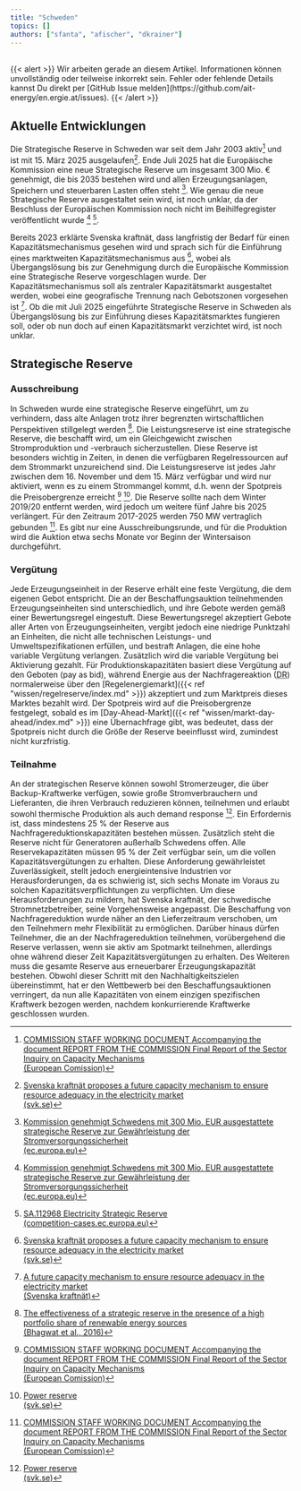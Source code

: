 ```yaml
---
title: "Schweden"
topics: []
authors: ["sfanta", "afischer", "dkrainer"]
---
```


<br>
{{< alert >}}
Wir arbeiten gerade an diesem Artikel. Informationen können unvollständig oder teilweise inkorrekt sein. Fehler oder fehlende Details kannst Du direkt per [GitHub Issue melden](https://github.com/ait-energy/en.ergie.at/issues).
{{< /alert >}}

## Aktuelle Entwicklungen

Die Strategische Reserve in Schweden war seit dem Jahr 2003 aktiv[^3] und ist mit 15.&nbsp;März 2025 ausgelaufen[^Svenska_CM].
Ende Juli 2025 hat die Europäische Kommission eine neue Strategische Reserve um insgesamt 300 Mio.&nbsp;€ genehmigt, die
bis 2035 bestehen wird und allen Erzeugungsanlagen, Speichern und steuerbaren Lasten offen steht [^EC_Pressemitteilung_2025].
Wie genau die neue Strategische Reserve ausgestaltet sein wird, ist noch unklar, da der Beschluss der Europäischen Kommission
noch nicht im Beihilfegregister veröffentlicht wurde [^EC_Pressemitteilung_2025] [^SA.112968].

Bereits 2023 erklärte Svenska kraftnät, dass langfristig der Bedarf für einen Kapazitätsmechanismus gesehen wird und sprach
sich für die Einführung eines marktweiten Kapazitätsmechanismus aus [^Svenska_CM], wobei als Übergangslösung bis zur Genehmigung
durch die Europäische Kommission eine Strategische Reserve vorgeschlagen wurde.
Der Kapazitätsmechanismus soll als zentraler Kapazitätsmarkt ausgestaltet werden, wobei eine geografische Trennung nach Gebotszonen vorgesehen ist [^Svenska_Studie].
Ob die mit Juli 2025 eingeführte Strategische Reserve in Schweden als Übergangslösung bis zur Einführung dieses Kapazitätsmarktes fungieren soll,
oder ob nun doch auf einen Kapazitätsmarkt verzichtet wird, ist noch unklar.

## Strategische Reserve

### Ausschreibung

In Schweden wurde eine strategische Reserve eingeführt, um zu verhindern, dass alte Anlagen trotz ihrer begrenzten wirtschaftlichen Perspektiven stillgelegt werden [^1]. Die Leistungsreserve ist eine strategische Reserve, die beschafft wird, um ein Gleichgewicht zwischen Stromproduktion und -verbrauch sicherzustellen. Diese Reserve ist besonders wichtig in Zeiten, in denen die verfügbaren Regelressourcen auf dem Strommarkt unzureichend sind. Die Leistungsreserve ist jedes Jahr zwischen dem 16. November und dem 15. März verfügbar und wird nur aktiviert, wenn es zu einem Strommangel kommt, d.h. wenn der Spotpreis die Preisobergrenze erreicht [^3] [^4]. Die Reserve sollte nach dem Winter 2019/20 entfernt werden, wird jedoch um weitere fünf Jahre bis 2025 verlängert. Für den Zeitraum 2017-2025 werden 750&nbsp;MW vertraglich gebunden [^3]. Es gibt nur eine Ausschreibungsrunde, und für die Produktion wird die Auktion etwa sechs Monate vor Beginn der Wintersaison durchgeführt.

### Vergütung

Jede Erzeugungseinheit in der Reserve erhält eine feste Vergütung, die dem eigenen Gebot entspricht. Die an der Beschaffungsauktion teilnehmenden Erzeugungseinheiten sind unterschiedlich, und ihre Gebote werden gemäß einer Bewertungsregel eingestuft. Diese Bewertungsregel akzeptiert Gebote aller Arten von Erzeugungseinheiten, vergibt jedoch eine niedrige Punktzahl an Einheiten, die nicht alle technischen Leistungs- und Umweltspezifikationen erfüllen, und bestraft Anlagen, die eine hohe variable Vergütung verlangen. Zusätzlich wird die variable Vergütung bei Aktivierung gezahlt. Für Produktionskapazitäten basiert diese Vergütung auf den Geboten (pay as bid), während Energie aus der Nachfragereaktion (<abbr title="Demand Response">DR</abbr>) normalerweise über den [Regelenergiemarkt]({{< ref "wissen/regelreserve/index.md" >}}) akzeptiert und zum Marktpreis dieses Marktes bezahlt wird. Der Spotpreis wird auf die Preisobergrenze festgelegt, sobald es im [Day-Ahead-Markt]({{< ref "wissen/markt-day-ahead/index.md" >}}) eine Übernachfrage gibt, was bedeutet, dass der Spotpreis nicht durch die Größe der Reserve beeinflusst wird, zumindest nicht kurzfristig.

### Teilnahme

An der strategischen Reserve können sowohl Stromerzeuger, die über Backup-Kraftwerke verfügen, sowie große Stromverbrauchern und Lieferanten, die ihren Verbrauch reduzieren können, teilnehmen und erlaubt sowohl thermische Produktion als auch demand response [^4]. Ein Erfordernis ist, dass mindestens 25&nbsp;% der Reserve aus Nachfragereduktionskapazitäten bestehen müssen. Zusätzlich steht die Reserve nicht für Generatoren außerhalb Schwedens offen. Alle Reservekapazitäten müssen 95&nbsp;% der Zeit verfügbar sein, um die vollen Kapazitätsvergütungen zu erhalten. Diese Anforderung gewährleistet Zuverlässigkeit, stellt jedoch energieintensive Industrien vor Herausforderungen, da es schwierig ist, sich sechs Monate im Voraus zu solchen Kapazitätsverpflichtungen zu verpflichten. Um diese Herausforderungen zu mildern, hat Svenska kraftnät, der schwedische Stromnetzbetreiber, seine Vorgehensweise angepasst. Die Beschaffung von Nachfragereduktion wurde näher an den Lieferzeitraum verschoben, um den Teilnehmern mehr Flexibilität zu ermöglichen. Darüber hinaus dürfen Teilnehmer, die an der Nachfragereduktion teilnehmen, vorübergehend die Reserve verlassen, wenn sie aktiv am Spotmarkt teilnehmen, allerdings ohne während dieser Zeit Kapazitätsvergütungen zu erhalten. Des Weiteren muss die gesamte Reserve aus erneuerbarer Erzeugungskapazität bestehen. Obwohl dieser Schritt mit den Nachhaltigkeitszielen übereinstimmt, hat er den Wettbewerb bei den Beschaffungsauktionen verringert, da nun alle Kapazitäten von einem einzigen spezifischen Kraftwerk bezogen werden, nachdem konkurrierende Kraftwerke geschlossen wurden.

<!-- Fußnoten -->

[^1]: [The effectiveness of a strategic reserve in the presence of a high portfolio share of renewable energy sources<br>(Bhagwat et al., 2016)](https://www.sciencedirect.com/science/article/pii/S0957178716300169)

<!-- [^2]: “GreenVolt Nordic.” Accessed: Apr. 17, 2024. [Online]. Available: https://www.greenvolt.se/post/power-reserve-in-sweden-a-deep-dive -->

[^3]: [COMMISSION STAFF WORKING DOCUMENT Accompanying the document REPORT FROM THE COMMISSION Final Report of the Sector Inquiry on Capacity Mechanisms<br>(European Comission)](https://eur-lex.europa.eu/legal-content/EN/TXT/PDF/?uri=CELEX:52016SC0385&from=EN)

[^4]: [Power reserve<br>(svk.se)](https://web.archive.org/web/20230509155815/https://www.svk.se/en/national-grid/operations-and-electricity-markets/power-reserve/)
<!--https://www.svk.se/en/national-grid/operations-and-electricity-markets/power-reserve/-->

[^Svenska_CM]: [Svenska kraftnät proposes a future capacity mechanism to ensure resource adequacy in the electricity market<br>(svk.se)](https://www.svk.se/en/about-us/news/news/svenska-kraftnat-proposes-a-future-capacity-mechanism-to-ensure-resource-adequacy-in-the-electricity-market/)

[^Svenska_Studie]:[A future capacity mechanism to ensure resource adequacy in the electricity market<br>(Svenska kraftnät)](https://www.svk.se/49d7cf/siteassets/om-oss/rapporter/2023/a-future-capacity-mechanism-to-ensure-resource-adequacy-in-the-electricity-market.pdf)

[^EC_Pressemitteilung_2025]: [Kommission genehmigt Schwedens mit 300 Mio. EUR ausgestattete strategische Reserve zur Gewährleistung der Stromversorgungssicherheit<br>(ec.europa.eu)](https://ec.europa.eu/commission/presscorner/detail/de/ip_25_1870)

[^SA.112968]: [SA.112968 Electricity Strategic Reserve<br>(competition-cases.ec.europa.eu)](https://competition-cases.ec.europa.eu/cases/SA.112968)